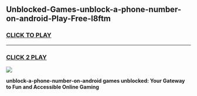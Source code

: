 
## Unblocked-Games-unblock-a-phone-number-on-android-Play-Free-l8ftm
<h3>
<a href="https://premium76.site?title=unblock-a-phone-number-on-android&ref=18A1">CLICK TO PLAY</a></h3>
<hr>

<h3>
<a href="https://premium76.site?title=unblock-a-phone-number-on-android&ref=18A1">CLICK 2 PLAY</a>
  
</h3>

<a href="https://premium76.site?title=unblock-a-phone-number-on-android&ref=18A1"><img src="https://clearcache.store/games.png"></a>


**unblock-a-phone-number-on-android games unblocked: Your Gateway to Fun and Accessible Online Gaming**
